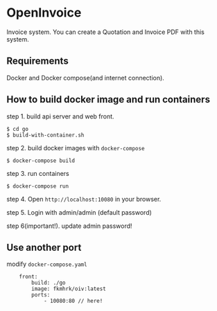 OpenInvoice
===========

Invoice system. You can create a Quotation and Invoice PDF with this system.

## Requirements

Docker and Docker compose(and internet connection).

## How to build docker image and run containers

step 1. build api server and web front.

```
$ cd go
$ build-with-container.sh
```

step 2. build docker images with `docker-compose`

```
$ docker-compose build
```

step 3. run containers

```
$ docker-compose run
```

step 4. Open `http://localhost:10080` in your browser.

step 5. Login with admin/admin (default password)

step 6(important!). update admin password!

## Use another port

modify `docker-compose.yaml`

```
    front:
        build: ./go
        image: fkmhrk/oiv:latest
        ports:
            - 10080:80 // here!
```





